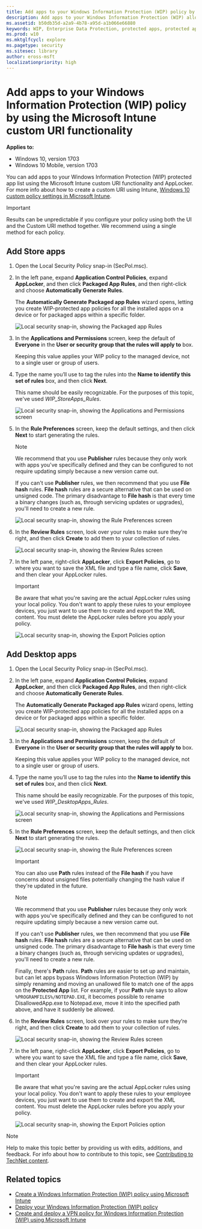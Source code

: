 ```yaml
---
title: Add apps to your Windows Information Protection (WIP) policy by using Microsoft Intune custom URI functionality (Windows 10)
description: Add apps to your Windows Information Protection (WIP) allowed app list, by using the Microsoft Intune custom URI functionality and AppLocker.
ms.assetid: b50db35d-a2a9-4b78-a95d-a1b066e66880
keywords: WIP, Enterprise Data Protection, protected apps, protected app list
ms.prod: w10
ms.mktglfcycl: explore
ms.pagetype: security
ms.sitesec: library
author: eross-msft
localizationpriority: high
---
```


# Add apps to your Windows Information Protection (WIP) policy by using the Microsoft Intune custom URI functionality
**Applies to:**

-   Windows 10, version 1703
-   Windows 10 Mobile, version 1703

You can add apps to your Windows Information Protection (WIP) protected app list using the Microsoft Intune custom URI functionality and AppLocker. For more info about how to create a custom URI using Intune, [Windows 10 custom policy settings in Microsoft Intune](https://go.microsoft.com/fwlink/p/?LinkID=691330).

>[!IMPORTANT]
>Results can be unpredictable if you configure your policy using both the UI and the Custom URI method together. We recommend using a single method for each policy.

## Add Store apps
1.	Open the Local Security Policy snap-in (SecPol.msc).
    
2.	In the left pane, expand **Application Control Policies**, expand **AppLocker**, and then click **Packaged App Rules**, and then right-click and choose **Automatically Generate Rules**.

    The **Automatically Generate Packaged app Rules** wizard opens, letting you create WIP-protected app policies for all the installed apps on a device or for packaged apps within a specific folder.

    ![Local security snap-in, showing the Packaged app Rules](images/wip-applocker-secpol-auto-generate-rules.png)

3.  In the **Applications and Permissions** screen, keep the default of **Everyone** in the **User or security group that the rules will apply to** box.

    Keeping this value applies your WIP policy to the managed device, not to a single user or group of users.

4. Type the name you’ll use to tag the rules into the **Name to identify this set of rules** box, and then click **Next**.

    This name should be easily recognizable. For the purposes of this topic, we've used *WIP_StoreApps_Rules*.

    ![Local security snap-in, showing the Applications and Permissions screen](images/wip-applocker-secpol-app-and-permissions.png)

5. In the **Rule Preferences** screen, keep the default settings, and then click **Next** to start generating the rules.

    >[!Note]
    >We recommend that you use **Publisher** rules because they only work with apps you've specifically defined and they can be configured to not require updating simply because a new version came out.<p>If you can't use **Publisher** rules, we then recommend that you use **File hash** rules. **File hash** rules are a secure alternative that can be used on unsigned code. The primary disadvantage to **File hash** is that every time a binary changes (such as, through servicing updates or upgrades), you'll need to create a new rule.

    ![Local security snap-in, showing the Rule Preferences screen](images/wip-applocker-secpol-rule-preferences.png)

6.  In the **Review Rules** screen, look over your rules to make sure they’re right, and then click **Create** to add them to your collection of rules.

    ![Local security snap-in, showing the Review Rules screen](images/wip-applocker-secpol-review-rules.png)

7.  In the left pane, right-click **AppLocker**, click **Export Policies**, go to where you want to save the XML file and type a file name, click **Save**, and then clear your AppLocker rules.

    >[!Important]
    >Be aware that what you're saving are the actual AppLocker rules using your local policy. You don't want to apply these rules to your employee devices, you just want to use them to create and export the XML content. You must delete the AppLocker rules before you apply your policy.

    ![Local security snap-in, showing the Export Policies option](images/wip-applocker-secpol-export-rules.png)

<!-- Need new info for here, this is the old process

8.  Open the Intune administration console, and go to the **Policy** node, click **Add Policy** from the **Tasks** area, go to **Windows**, click the **Custom Configuration (Windows 10 Desktop and Mobile and later)** policy, click **Create and Deploy a Custom Policy**, and then click **Create Policy**.

9.  Type a name (required) and an optional description for your policy into the **Name** and **Description** boxes.

10. In the **Add one or more OMA-URI settings that control functionality on Windows devices** box, click **Add**.

11. Type your new **Setting Name** and **Description** into the associated boxes, keeping the default **Data Type** of **String**.

12. In the **OMA-URI** box, type `./Vendor/MSFT/AppLocker/EnterpriseDataProtection/<your_enterprise_name>/StoreApp EXE`

13. Open File Explorer, go to the location where you saved your new XML file, and open it using an XML editor, such as Notepad.

14. Copy the text that has a **Type** of `Appx`, within the **RuleCollection** tags, and then go back to Intune and paste the text into the **Value** box of the **Add or edit OMA-URI Setting** box. For example:

    ```
        <RuleCollection Type="Appx" EnforcementMode="Enabled"><your_xml_rules_here></RuleCollection>
    ```

15. Click **OK** to close the **Add or edit OMA-URI Setting** box, and then click **Save Policy**.<p>
After saving the policy, you’ll need to deploy it to your employee’s devices. For more info, see the [Deploy your Windows Information Protection (WIP) policy](deploy-wip-policy-using-intune.md) topic. -->

## Add Desktop apps
1.	Open the Local Security Policy snap-in (SecPol.msc).
    
2.	In the left pane, expand **Application Control Policies**, expand **AppLocker**, and then click **Packaged App Rules**, and then right-click and choose **Automatically Generate Rules**.

    The **Automatically Generate Packaged app Rules** wizard opens, letting you create WIP-protected app policies for all the installed apps on a device or for packaged apps within a specific folder.

    ![Local security snap-in, showing the Packaged app Rules](images/wip-applocker-secpol-auto-generate-rules.png)

3.  In the **Applications and Permissions** screen, keep the default of **Everyone** in the **User or security group that the rules will apply to** box.

    Keeping this value applies your WIP policy to the managed device, not to a single user or group of users.

4. Type the name you’ll use to tag the rules into the **Name to identify this set of rules** box, and then click **Next**.

    This name should be easily recognizable. For the purposes of this topic, we've used *WIP_DesktopApps_Rules*.

    ![Local security snap-in, showing the Applications and Permissions screen](images/wip-applocker-secpol-app-and-permissions-desktop.png)

5. In the **Rule Preferences** screen, keep the default settings, and then click **Next** to start generating the rules.

    ![Local security snap-in, showing the Rule Preferences screen](images/wip-applocker-secpol-rule-preferences.png)

    >[!Important]
    >You can also use **Path** rules instead of the **File hash** if you have concerns about unsigned files potentially changing the hash value if they're updated in the future.
    
    >[!Note]
    >We recommend that you use **Publisher** rules because they only work with apps you've specifically defined and they can be configured to not require updating simply because a new version came out.<p>If you can't use **Publisher** rules, we then recommend that you use **File hash** rules. **File hash** rules are a secure alternative that can be used on unsigned code. The primary disadvantage to **File hash** is that every time a binary changes (such as, through servicing updates or upgrades), you'll need to create a new rule.<p>Finally, there's **Path** rules. **Path** rules are easier to set up and maintain, but can let apps bypass Windows Information Protection (WIP) by simply renaming and moving an unallowed file to match one of the apps on the **Protected App** list. For example, if your **Path** rule says to allow `%PROGRAMFILES%/NOTEPAD.EXE`, it becomes possible to rename DisallowedApp.exe to Notepad.exe, move it into the specified path above, and have it suddenly be allowed.

6.  In the **Review Rules** screen, look over your rules to make sure they’re right, and then click **Create** to add them to your collection of rules.

    ![Local security snap-in, showing the Review Rules screen](images/wip-applocker-secpol-review-rules.png)

7.  In the left pane, right-click **AppLocker**, click **Export Policies**, go to where you want to save the XML file and type a file name, click **Save**, and then clear your AppLocker rules.

    >[!Important]
    >Be aware that what you're saving are the actual AppLocker rules using your local policy. You don't want to apply these rules to your employee devices, you just want to use them to create and export the XML content. You must delete the AppLocker rules before you apply your policy.

    ![Local security snap-in, showing the Export Policies option](images/wip-applocker-secpol-export-rules-desktop.png)

<!-- Need new info for here, this is the old process
8.  Open the Intune administration console, and go to the **Policy** node, click **Add Policy** from the **Tasks** area, go to **Windows**, click the **Custom Configuration (Windows 10 Desktop and Mobile and later)** policy, click **Create and Deploy a Custom Policy**, and then click **Create Policy**.

9.  Type a name (required) and an optional description for your policy into the **Name** and **Description** boxes.

10. In the **Add one or more OMA-URI settings that control functionality on Windows devices** box, click **Add**.

11. Type your new **Setting Name** and **Description** into the associated boxes, keeping the default **Data Type** of **String**.

12. In the **OMA-URI** box, type `./Vendor/MSFT/AppLocker/EnterpriseDataProtection/<your_enterprise_name>/EXE`

13. Open File Explorer, go to the location where you saved your new XML file, and open it using an XML editor, such as Notepad.

14. Copy the text that has a **Type** of `EXE`, within in the **RuleCollection** tags, and then go back to Intune and paste the text into the **Value** box of the **Add or edit OMA-URI Setting** box. For example:

    ``` 
        <RuleCollection Type="Exe" EnforcementMode="Enabled"><your_xml_rules_here></RuleCollection>
    ```

15. Click **OK** to close the **Add or edit OMA-URI Setting** box, and then click **Save Policy**.

    After saving the policy, you’ll need to deploy it to your employee’s devices. For more info, see the [Deploy your Windows Information Protection (WIP) policy](deploy-wip-policy-using-intune.md) topic. -->

>[!NOTE]
>Help to make this topic better by providing us with edits, additions, and feedback. For info about how to contribute to this topic, see [Contributing to TechNet content](https://github.com/Microsoft/windows-itpro-docs/blob/master/CONTRIBUTING.md).

## Related topics
- [Create a Windows Information Protection (WIP) policy using Microsoft Intune](create-wip-policy-using-intune.md)
- [Deploy your Windows Information Protection (WIP) policy](deploy-wip-policy-using-intune.md)
- [Create and deploy a VPN policy for Windows Information Protection (WIP) using Microsoft Intune](create-vpn-and-wip-policy-using-intune.md)


 

 





